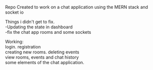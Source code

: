 Repo Created to work on a chat application using the MERN stack and socket io

Things i didn't get to fix.   
-Updating the state in dashboard    
-fix the chat app rooms and some sockets   

Working:   
login. 
registration   
creating new rooms. 
deleting events    
view rooms, events and chat history   
some elements of the chat application.  
